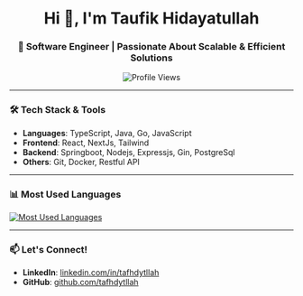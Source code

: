 <h1 align="center">Hi 👋, I'm Taufik Hidayatullah</h1>
<h3 align="center">🚀 Software Engineer | Passionate About Scalable & Efficient Solutions</h3>

<p align="center">
  <img src="https://komarev.com/ghpvc/?username=tafhdytllah&label=Profile%20Views&color=0e75b6&style=flat" alt="Profile Views" />
</p>

---

### 🛠 Tech Stack & Tools
- **Languages**: TypeScript, Java, Go, JavaScript
- **Frontend**: React, NextJs, Tailwind 
- **Backend**: Springboot, Nodejs, Expressjs, Gin, PostgreSql
- **Others**: Git, Docker, Restful API

---

### 📊 Most Used Languages
<p align="left">
  <a href="https://github.com/tafhdytllah?tab=repositories">
    <img src="https://github-readme-stats.vercel.app/api/top-langs/?username=tafhdytllah&layout=compact&bg_color=ffffff&text_color=333333" alt="Most Used Languages">
  </a>
</p>

---

### 📫 Let's Connect!
- **LinkedIn**: [linkedin.com/in/tafhdytllah](https://www.linkedin.com/in/tafhdytllah)
- **GitHub**: [github.com/tafhdytllah](https://github.com/tafhdytllah)
